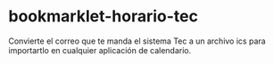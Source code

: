# bookmarklet-horario-tec
Convierte el correo que te manda el sistema Tec a un archivo ics para importartlo en cualquier aplicación de calendario.
